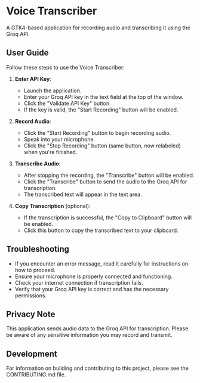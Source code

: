 # Voice Transcriber

A GTK4-based application for recording audio and transcribing it using the Groq API.

## User Guide

Follow these steps to use the Voice Transcriber:

1. **Enter API Key**: 
   - Launch the application.
   - Enter your Groq API key in the text field at the top of the window.
   - Click the "Validate API Key" button.
   - If the key is valid, the "Start Recording" button will be enabled.

2. **Record Audio**:
   - Click the "Start Recording" button to begin recording audio.
   - Speak into your microphone.
   - Click the "Stop Recording" button (same button, now relabeled) when you're finished.

3. **Transcribe Audio**:
   - After stopping the recording, the "Transcribe" button will be enabled.
   - Click the "Transcribe" button to send the audio to the Groq API for transcription.
   - The transcribed text will appear in the text area.

4. **Copy Transcription** (optional):
   - If the transcription is successful, the "Copy to Clipboard" button will be enabled.
   - Click this button to copy the transcribed text to your clipboard.

## Troubleshooting

- If you encounter an error message, read it carefully for instructions on how to proceed.
- Ensure your microphone is properly connected and functioning.
- Check your internet connection if transcription fails.
- Verify that your Groq API key is correct and has the necessary permissions.

## Privacy Note

This application sends audio data to the Groq API for transcription. Please be aware of any sensitive information you may record and transmit.

## Development

For information on building and contributing to this project, please see the CONTRIBUTING.md file.